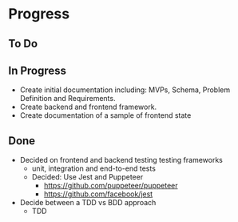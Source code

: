 # Progress

## To Do

## In Progress
  - Create initial documentation including: MVPs, Schema, Problem Definition and Requirements.
  - Create backend and frontend framework.
  - Create documentation of a sample of frontend state

## Done
- Decided on frontend and backend testing testing frameworks
  - unit, integration and end-to-end tests
  - Decided: Use Jest and Puppeteer
    - https://github.com/puppeteer/puppeteer
    - https://github.com/facebook/jest
- Decide between a TDD vs BDD approach
  - TDD
